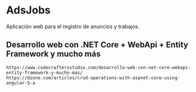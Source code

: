 AdsJobs
=======

Aplicación web para el registro de anuncios y trabajos.

## Desarrollo web con .NET Core + WebApi + Entity Framework y mucho más
    https://www.codecraftersstudio.com/desarrollo-web-con-net-core-webapi-entity-framework-y-mucho-mas/
    https://dzone.com/articles/crud-operations-with-aspnet-core-using-angular-5-a
